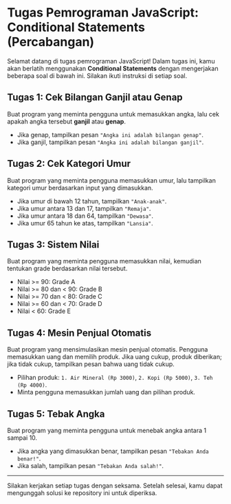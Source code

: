 # Tugas Pemrograman JavaScript: Conditional Statements (Percabangan)

Selamat datang di tugas pemrograman JavaScript! Dalam tugas ini, kamu akan berlatih menggunakan **Conditional Statements** dengan mengerjakan beberapa soal di bawah ini. Silakan ikuti instruksi di setiap soal.

## Tugas 1: Cek Bilangan Ganjil atau Genap
Buat program yang meminta pengguna untuk memasukkan angka, lalu cek apakah angka tersebut **ganjil** atau **genap**. 
- Jika genap, tampilkan pesan `"Angka ini adalah bilangan genap"`.
- Jika ganjil, tampilkan pesan `"Angka ini adalah bilangan ganjil"`.

## Tugas 2: Cek Kategori Umur
Buat program yang meminta pengguna memasukkan umur, lalu tampilkan kategori umur berdasarkan input yang dimasukkan.
- Jika umur di bawah 12 tahun, tampilkan `"Anak-anak"`.
- Jika umur antara 13 dan 17, tampilkan `"Remaja"`.
- Jika umur antara 18 dan 64, tampilkan `"Dewasa"`.
- Jika umur 65 tahun ke atas, tampilkan `"Lansia"`.

## Tugas 3: Sistem Nilai
Buat program yang meminta pengguna memasukkan nilai, kemudian tentukan grade berdasarkan nilai tersebut.
- Nilai >= 90: Grade A
- Nilai >= 80 dan < 90: Grade B
- Nilai >= 70 dan < 80: Grade C
- Nilai >= 60 dan < 70: Grade D
- Nilai < 60: Grade E

## Tugas 4: Mesin Penjual Otomatis
Buat program yang mensimulasikan mesin penjual otomatis. Pengguna memasukkan uang dan memilih produk. Jika uang cukup, produk diberikan; jika tidak cukup, tampilkan pesan bahwa uang tidak cukup.
- Pilihan produk: `1. Air Mineral (Rp 3000)`, `2. Kopi (Rp 5000)`, `3. Teh (Rp 4000)`.
- Minta pengguna memasukkan jumlah uang dan pilihan produk.
  
## Tugas 5: Tebak Angka
Buat program yang meminta pengguna untuk menebak angka antara 1 sampai 10. 
- Jika angka yang dimasukkan benar, tampilkan pesan `"Tebakan Anda benar!"`.
- Jika salah, tampilkan pesan `"Tebakan Anda salah!"`.

---

Silakan kerjakan setiap tugas dengan seksama. Setelah selesai, kamu dapat mengunggah solusi ke repository ini untuk diperiksa.
